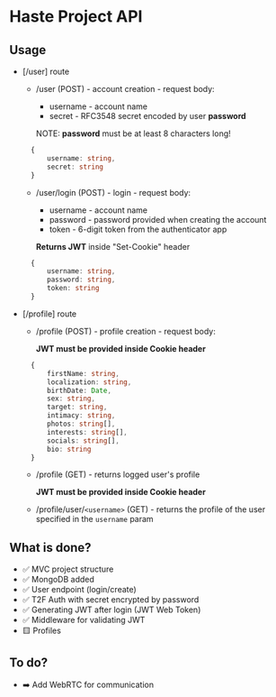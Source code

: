 # Haste Project API

## Usage

- [/user] route
  - /user (POST) - account creation - request body:
    - username - account name
    - secret - RFC3548 secret encoded by user **password**

    NOTE: **password** must be at least 8 characters long!

  ```typescript
    {
        username: string,
        secret: string
    }
  ```

  - /user/login (POST) - login - request body:
    - username - account name
    - password - password provided when creating the account
    - token - 6-digit token from the authenticator app

    **Returns JWT** inside "Set-Cookie" header

  ```typescript
    {
        username: string,
        password: string,
        token: string
    }
  ```

- [/profile] route
  - /profile (POST) - profile creation - request body:
  
    **JWT must be provided inside Cookie header**

  ```typescript
    {
        firstName: string,
        localization: string,
        birthDate: Date,
        sex: string,
        target: string,
        intimacy: string,
        photos: string[],
        interests: string[],
        socials: string[],
        bio: string
    }
  ```

  - /profile (GET) - returns logged user's profile

    **JWT must be provided inside Cookie header**

  - /profile/user/`<username>` (GET) - returns the profile of the user specified in the `username` param


## What is done?

- ✅  MVC project structure
- ✅  MongoDB added
- ✅  User endpoint (login/create)
- ✅  T2F Auth with secret encrypted by password
- ✅  Generating JWT after login (JWT Web Token)
- ✅  Middleware for validating JWT
- 🟨  Profiles

## To do?

- ➡️ Add WebRTC for communication

